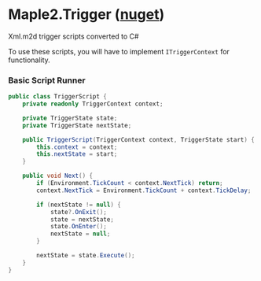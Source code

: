 # Maple2.Trigger ([nuget](https://www.nuget.org/packages/Maple2.Trigger/))
Xml.m2d trigger scripts converted to C#

To use these scripts, you will have to implement `ITriggerContext` for functionality.

### Basic Script Runner
```C#
public class TriggerScript {
    private readonly TriggerContext context;

    private TriggerState state;
    private TriggerState nextState;

    public TriggerScript(TriggerContext context, TriggerState start) {
        this.context = context;
        this.nextState = start;
    }

    public void Next() {
        if (Environment.TickCount < context.NextTick) return;
        context.NextTick = Environment.TickCount + context.TickDelay;

        if (nextState != null) {
            state?.OnExit();
            state = nextState;
            state.OnEnter();
            nextState = null;
        }

        nextState = state.Execute();
    }
}
```
